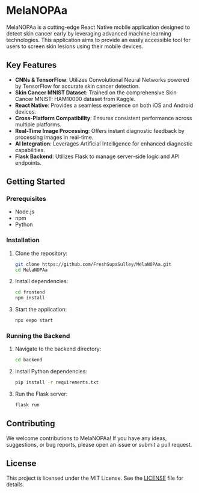 # MelaNOPAa

MelaNOPAa is a cutting-edge React Native mobile application designed to detect skin cancer early by leveraging advanced machine learning technologies. This application aims to provide an easily accessible tool for users to screen skin lesions using their mobile devices.

## Key Features

- **CNNs & TensorFlow**: Utilizes Convolutional Neural Networks powered by TensorFlow for accurate skin cancer detection.
- **Skin Cancer MNIST Dataset**: Trained on the comprehensive Skin Cancer MNIST: HAM10000 dataset from Kaggle.
- **React Native**: Provides a seamless experience on both iOS and Android devices.
- **Cross-Platform Compatibility**: Ensures consistent performance across multiple platforms.
- **Real-Time Image Processing**: Offers instant diagnostic feedback by processing images in real-time.
- **AI Integration**: Leverages Artificial Intelligence for enhanced diagnostic capabilities.
- **Flask Backend**: Utilizes Flask to manage server-side logic and API endpoints.

## Getting Started

### Prerequisites

- Node.js
- npm
- Python

### Installation

1. Clone the repository:
    ```bash
    git clone https://github.com/FreshSupaSulley/MelaNOPAa.git
    cd MelaNOPAa
    ```

2. Install dependencies:
    ```bash
    cd frontend
    npm install
    ```

3. Start the application:
    ```bash
    npx expo start
    ```

### Running the Backend

1. Navigate to the backend directory:
    ```bash
    cd backend
    ```

2. Install Python dependencies:
    ```bash
    pip install -r requirements.txt
    ```

3. Run the Flask server:
    ```bash
    flask run
    ```

## Contributing

We welcome contributions to MelaNOPAa! If you have any ideas, suggestions, or bug reports, please open an issue or submit a pull request.

## License

This project is licensed under the MIT License. See the [LICENSE](LICENSE) file for details.
